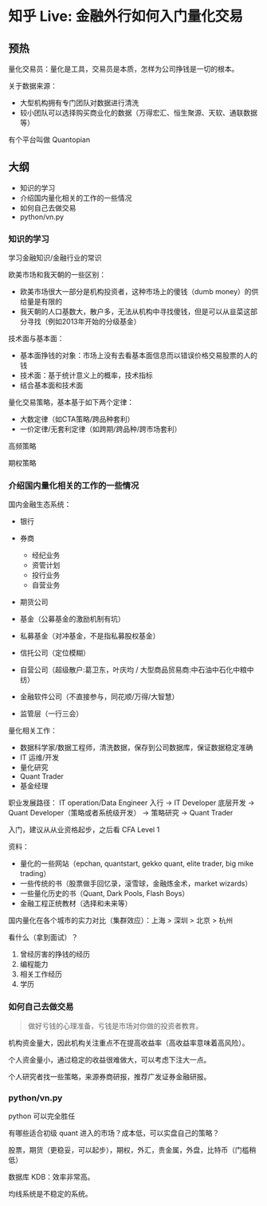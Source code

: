 # 知乎 Live: 金融外行如何入门量化交易

<!-- toc -->

## 预热

量化交易员：量化是工具，交易员是本质，怎样为公司挣钱是一切的根本。

关于数据来源：

- 大型机构拥有专门团队对数据进行清洗
- 较小团队可以选择购买商业化的数据（万得宏汇、恒生聚源、天软、通联数据等）

有个平台叫做 Quantopian

## 大纲

- 知识的学习
- 介绍国内量化相关的工作的一些情况
- 如何自己去做交易
- python/vn.py

### 知识的学习

学习金融知识/金融行业的常识

欧美市场和我天朝的一些区别：

- 欧美市场很大一部分是机构投资者，这种市场上的傻钱（dumb money）的供给量是有限的
- 我天朝的人口基数大，散户多，无法从机构中寻找傻钱，但是可以从韭菜这部分寻找（例如2013年开始的分级基金）

技术面与基本面：

- 基本面挣钱的对象：市场上没有去看基本面信息而以错误价格交易股票的人的钱
- 技术面：基于统计意义上的概率，技术指标
- 结合基本面和技术面

量化交易策略，基本基于如下两个定律：

- 大数定律（如CTA策略/跨品种套利）
- 一价定律/无套利定律（如跨期/跨品种/跨市场套利）

高频策略

期权策略

### 介绍国内量化相关的工作的一些情况

国内金融生态系统：

- 银行
- 券商

  - 经纪业务
  - 资管计划
  - 投行业务
  - 自营业务

- 期货公司

- 基金（公募基金的激励机制有坑）

- 私募基金（对冲基金，不是指私募股权基金）

- 信托公司（定位模糊）

- 自营公司（超级散户:葛卫东，叶庆均 / 大型商品贸易商:中石油中石化中粮中纺）

- 金融软件公司（不直接参与，同花顺/万得/大智慧）

- 监管层（一行三会）

量化相关工作：

- 数据科学家/数据工程师，清洗数据，保存到公司数据库，保证数据稳定准确
- IT 运维/开发
- 量化研究
- Quant Trader
- 基金经理

职业发展路径： IT operation/Data Engineer 入行 -> IT Developer 底层开发 -> Quant Developer（策略或者系统级开发） -> 策略研究 -> Quant Trader

入门，建议从从业资格起步，之后看 CFA Level 1

资料：

- 量化的一些网站（epchan, quantstart, gekko quant, elite trader, big mike trading）
- 一些传统的书（股票做手回忆录，滚雪球，金融炼金术，market wizards）
- 一些量化历史的书（Quant, Dark Pools, Flash Boys）
- 金融工程正统教材（选择和未来等）

国内量化在各个城市的实力对比（集群效应）：上海 > 深圳 > 北京 > 杭州

看什么（拿到面试）？

1. 曾经厉害的挣钱的经历
2. 编程能力
3. 相关工作经历
4. 学历

### 如何自己去做交易

> 做好亏钱的心理准备，亏钱是市场对你做的投资者教育。

机构资金量大，因此机构关注重点不在提高收益率（高收益率意味着高风险）。

个人资金量小，通过稳定的收益很难做大，可以考虑下注大一点。

个人研究者找一些策略，来源券商研报，推荐广发证券金融研报。

### python/vn.py

python 可以完全胜任

有哪些适合初级 quant 进入的市场？成本低，可以实盘自己的策略？

股票，期货（更稳妥，可以起步），期权，外汇，贵金属，外盘，比特币（门槛稍低）

数据库 KDB：效率非常高。

均线系统是不稳定的系统。
